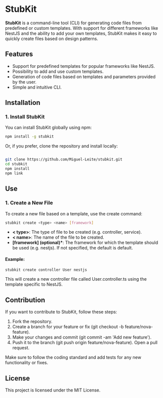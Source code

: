 # **StubKit**

**StubKit** is a command-line tool (CLI) for generating code files from predefined or custom templates. With support for different frameworks like NestJS and the ability to add your own templates, StubKit makes it easy to quickly create files based on design patterns.

## **Features**

- Support for predefined templates for popular frameworks like NestJS.
- Possibility to add and use custom templates.
- Generation of code files based on templates and parameters provided by the user.
- Simple and intuitive CLI.

## **Installation**

### **1. Install StubKit**

You can install StubKit globally using npm:

```bash
npm install -g stubkit
```

Or, if you prefer, clone the repository and install locally:

```bash

git clone https://github.com/Miguel-Leite/stubkit.git
cd stubkit
npm install
npm link

```

## **Use**

### **1. Create a New File**

To create a new file based on a template, use the create command:

```bash
stubkit create <type> <name> [framework]
```

- **< type>**: The type of file to be created (e.g. controller, service).
- **< name>**: The name of the file to be created.
- **[framework] (optional)\***: The framework for which the template should be used (e.g. nestjs). If not specified, the default is default.

#### Example:

```bash
stubkit create controller User nestjs
```

This will create a new controller file called User.controller.ts using the template specific to NestJS.

<!-- ### **2. Add a New Template** -->

## **Contribution**

If you want to contribute to StubKit, follow these steps:

1. Fork the repository.
2. Create a branch for your feature or fix (git checkout -b feature/nova-feature).
3. Make your changes and commit (git commit -am 'Add new feature').
4. Push it to the branch (git push origin feature/nova-feature).
   Open a pull request.

Make sure to follow the coding standard and add tests for any new functionality or fixes.

## **License**

This project is licensed under the MIT License.
